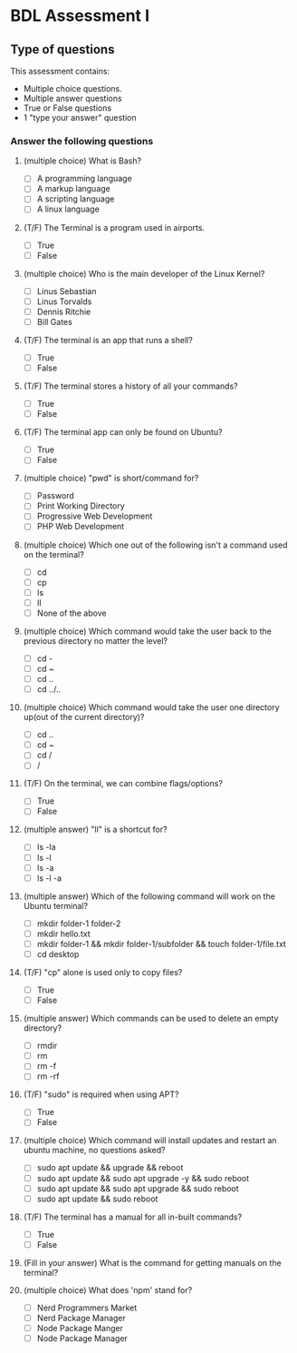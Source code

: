 # BDL Assessment I

## Type of questions

This assessment contains:

- Multiple choice questions.
- Multiple answer questions
- True or False questions
- 1 "type your answer" question

### Answer the following questions

1.  (multiple choice) What is Bash?

    - [ ] A programming language
    - [ ] A markup language
    - [ ] A scripting language
    - [ ] A linux language

1.  (T/F) The Terminal is a program used in airports.

    - [ ] True
    - [ ] False

1.  (multiple choice) Who is the main developer of the Linux Kernel?

    - [ ] Linus Sebastian
    - [ ] Linus Torvalds
    - [ ] Dennis Ritchie
    - [ ] Bill Gates

1.  (T/F) The terminal is an app that runs a shell?

    - [ ] True
    - [ ] False

1.  (T/F) The terminal stores a history of all your commands?

    - [ ] True
    - [ ] False

1.  (T/F) The terminal app can only be found on Ubuntu?

    - [ ] True
    - [ ] False

1.  (multiple choice) "pwd" is short/command for?

    - [ ] Password
    - [ ] Print Working Directory
    - [ ] Progressive Web Development
    - [ ] PHP Web Development

1.  (multiple choice) Which one out of the following isn't a command used on the terminal?

    - [ ] cd
    - [ ] cp
    - [ ] ls
    - [ ] ll
    - [ ] None of the above

1.  (multiple choice) Which command would take the user back to the previous directory no matter the level?

    - [ ] cd -
    - [ ] cd ~
    - [ ] cd ..
    - [ ] cd ../..

1.  (multiple choice) Which command would take the user one directory up(out of the current directory)?

    - [ ] cd ..
    - [ ] cd ~
    - [ ] cd /
    - [ ] /

1.  (T/F) On the terminal, we can combine flags/options?

    - [ ] True
    - [ ] False

1.  (multiple answer) "ll" is a shortcut for?

    - [ ] ls -la
    - [ ] ls -l
    - [ ] ls -a
    - [ ] ls -l -a

1.  (multiple answer) Which of the following command will work on the Ubuntu terminal?

    - [ ] mkdir folder-1 folder-2
    - [ ] mkdir hello.txt
    - [ ] mkdir folder-1 && mkdir folder-1/subfolder && touch folder-1/file.txt
    - [ ] cd desktop

1.  (T/F) "cp" alone is used only to copy files?

    - [ ] True
    - [ ] False

1.  (multiple answer) Which commands can be used to delete an empty directory?

    - [ ] rmdir
    - [ ] rm
    - [ ] rm -f
    - [ ] rm -rf

1.  (T/F) "sudo" is required when using APT?

    - [ ] True
    - [ ] False

1.  (multiple choice) Which command will install updates and restart an ubuntu machine, no questions asked?

    - [ ] sudo apt update && upgrade && reboot
    - [ ] sudo apt update && sudo apt upgrade -y && sudo reboot
    - [ ] sudo apt update && sudo apt upgrade && sudo reboot
    - [ ] sudo apt update && sudo reboot

1.  (T/F) The terminal has a manual for all in-built commands?

    - [ ] True
    - [ ] False

1.  (Fill in your answer) What is the command for getting manuals on the terminal?

1.  (multiple choice) What does 'npm' stand for?

    - [ ] Nerd Programmers Market
    - [ ] Nerd Package Manager
    - [ ] Node Package Manger
    - [ ] Node Package Manager
